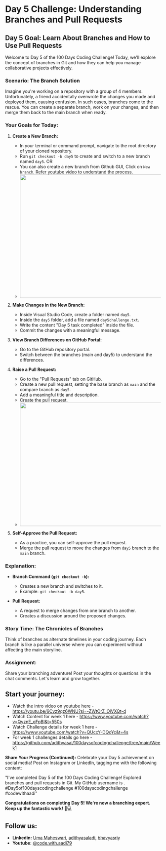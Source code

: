 # Day 5 Challenge: Understanding Branches and Pull Requests

## Day 5 Goal: Learn About Branches and How to Use Pull Requests

Welcome to Day 5 of the 100 Days Coding Challenge! Today, we'll explore the concept of branches in Git and how they can help you manage collaborative projects effectively.

### Scenario: The Branch Solution

Imagine you're working on a repository with a group of 4 members. Unfortunately, a friend accidentally overwrote the changes you made and deployed them, causing confusion. In such cases, branches come to the rescue. You can create a separate branch, work on your changes, and then merge them back to the main branch when ready.

### Your Goals for Today:

1. **Create a New Branch:**

   - In your terminal or command prompt, navigate to the root directory of your cloned repository.
   - Run `git checkout -b day5` to create and switch to a new branch named `day5`.
   OR
   - You can also create a new branch from Github GUI, Click on `New branch`. Refer youtube video to understand the process.
   - <center><img src="https://github.com/adithyasai/100daysofcodingchallenge/blob/week1/images/week1_ss11.png" width="800" height="400"></center>

2. **Make Changes in the New Branch:**

   - Inside Visual Studio Code, create a folder named `day5`.
   - Inside the `day5` folder, add a file named `day5challenge.txt`.
   - Write the content "Day 5 task completed" inside the file.
   - Commit the changes with a meaningful message.

3. **View Branch Differences on GitHub Portal:**

   - Go to the GitHub repository portal.
   - Switch between the branches (main and day5) to understand the differences.

4. **Raise a Pull Request:**

   - Go to the "Pull Requests" tab on GitHub.
   - Create a new pull request, setting the base branch as `main` and the compare branch as `day5`.
   - Add a meaningful title and description.
   - Create the pull request.
   - <center><img src="https://github.com/adithyasai/100daysofcodingchallenge/blob/week1/images/week1_ss12.png" width="800" height="400"></center>

5. **Self-Approve the Pull Request:**
   - As a practice, you can self-approve the pull request.
   - Merge the pull request to move the changes from `day5` branch to the `main` branch.

### Explanation:

- **Branch Command (`git checkout -b`):**

  - Creates a new branch and switches to it.
  - Example: `git checkout -b day5`.

- **Pull Request:**
  - A request to merge changes from one branch to another.
  - Creates a discussion around the proposed changes.

### Story Time: The Chronicles of Branches

Think of branches as alternate timelines in your coding journey. Each branch is like a parallel universe where you can experiment without affecting the main storyline.

### Assignment:

Share your branching adventure! Post your thoughts or questions in the chat comments. Let's learn and grow together.

## Start your journey:

- Watch the intro video on youtube here - https://youtu.be/6Cvz9qz6WNU?si=-ZWtOrZ_OiVXQt-d
- Watch Content for week 1 here - https://www.youtube.com/watch?v=QyznE_qFpBI&t=550s
- Watch Challenge details for week 1 here - https://www.youtube.com/watch?v=QUccY-DQoYc&t=4s
- For week 1 challenges details go here - https://github.com/adithyasai/100daysofcodingchallenge/tree/main/Week1

**Share Your Progress (Continued):**
Celebrate your Day 5 achievement on social media! Post on Instagram or LinkedIn, tagging me with the following content:

"I've completed Day 5 of the 100 Days Coding Challenge! Explored branches and pull requests in Git. My GitHub username is <add your yourname here>. #Day5of100dayscodingchallenge #100dayscodingchallenge #codewithaadi"

**Congratulations on completing Day 5! We're now a branching expert. Keep up the fantastic work!** 🚀💻

## Follow us:

- **Linkedin:** [Uma Maheswari](https://www.linkedin.com/in/uma-maheswari-090b25267/), [adithyasaladi](https://www.linkedin.com/in/adithyasaladi/), [bhavyasriy](https://www.linkedin.com/in/bhavyasriy/)
- **Youtube:** [@code.with.aadi79](https://www.youtube.com/@Code.with.aadi79)
